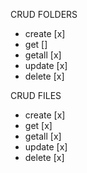 CRUD FOLDERS
 - create [x]
 - get []
 - getall [x]
 - update [x]
 - delete [x]

CRUD FILES
 - create [x]
 - get [x]
 - getall [x]
 - update [x]
 - delete [x]
